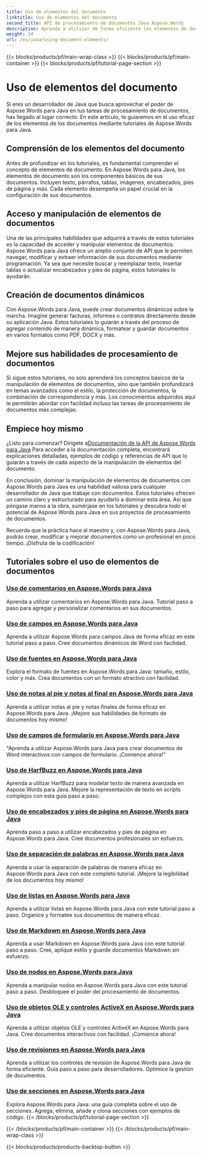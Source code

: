 ```yaml
---
title: Uso de elementos del documento
linktitle: Uso de elementos del documento
second_title: API de procesamiento de documentos Java Aspose.Words
description: Aprenda a utilizar de forma eficiente los elementos de documentos en Aspose.Words para Java con nuestros tutoriales completos. ¡Mejore sus habilidades de procesamiento de documentos Java hoy mismo!
weight: 24
url: /es/java/using-document-elements/
---
```


{{< blocks/products/pf/main-wrap-class >}}
{{< blocks/products/pf/main-container >}}
{{< blocks/products/pf/tutorial-page-section >}}

# Uso de elementos del documento


Si eres un desarrollador de Java que busca aprovechar el poder de Aspose.Words para Java en tus tareas de procesamiento de documentos, has llegado al lugar correcto. En este artículo, te guiaremos en el uso eficaz de los elementos de los documentos mediante tutoriales de Aspose.Words para Java.

## Comprensión de los elementos del documento

Antes de profundizar en los tutoriales, es fundamental comprender el concepto de elementos de documento. En Aspose.Words para Java, los elementos de documento son los componentes básicos de sus documentos. Incluyen texto, párrafos, tablas, imágenes, encabezados, pies de página y más. Cada elemento desempeña un papel crucial en la configuración de sus documentos.

## Acceso y manipulación de elementos de documentos

Una de las principales habilidades que adquirirá a través de estos tutoriales es la capacidad de acceder y manipular elementos de documentos. Aspose.Words para Java ofrece un amplio conjunto de API que le permiten navegar, modificar y extraer información de sus documentos mediante programación. Ya sea que necesite buscar y reemplazar texto, insertar tablas o actualizar encabezados y pies de página, estos tutoriales lo ayudarán.

## Creación de documentos dinámicos

Con Aspose.Words para Java, puede crear documentos dinámicos sobre la marcha. Imagine generar facturas, informes o contratos directamente desde su aplicación Java. Estos tutoriales lo guiarán a través del proceso de agregar contenido de manera dinámica, formatear y guardar documentos en varios formatos como PDF, DOCX y más.

## Mejore sus habilidades de procesamiento de documentos

Si sigue estos tutoriales, no solo aprenderá los conceptos básicos de la manipulación de elementos de documentos, sino que también profundizará en temas avanzados como el estilo, la protección de documentos, la combinación de correspondencia y más. Los conocimientos adquiridos aquí le permitirán abordar con facilidad incluso las tareas de procesamiento de documentos más complejas.

## Empiece hoy mismo

 ¿Listo para comenzar? Dirígete a[Documentación de la API de Aspose.Words para Java](https://reference.aspose.com/words/java/) Para acceder a la documentación completa, encontrará explicaciones detalladas, ejemplos de código y referencias de API que lo guiarán a través de cada aspecto de la manipulación de elementos del documento.

En conclusión, dominar la manipulación de elementos de documentos con Aspose.Words para Java es una habilidad valiosa para cualquier desarrollador de Java que trabaje con documentos. Estos tutoriales ofrecen un camino claro y estructurado para ayudarlo a dominar esta área. Así que póngase manos a la obra, sumérjase en los tutoriales y descubra todo el potencial de Aspose.Words para Java en sus proyectos de procesamiento de documentos.

Recuerda que la práctica hace al maestro y, con Aspose.Words para Java, podrás crear, modificar y mejorar documentos como un profesional en poco tiempo. ¡Disfruta de la codificación!

## Tutoriales sobre el uso de elementos de documentos
### [Uso de comentarios en Aspose.Words para Java](./using-comments/)
Aprenda a utilizar comentarios en Aspose.Words para Java. Tutorial paso a paso para agregar y personalizar comentarios en sus documentos.
### [Uso de campos en Aspose.Words para Java](./using-fields/)
Aprenda a utilizar Aspose.Words para campos Java de forma eficaz en este tutorial paso a paso. Cree documentos dinámicos de Word con facilidad.
### [Uso de fuentes en Aspose.Words para Java](./using-fonts/)
Explora el formato de fuentes en Aspose.Words para Java: tamaño, estilo, color y más. Crea documentos con un formato atractivo con facilidad.
### [Uso de notas al pie y notas al final en Aspose.Words para Java](./using-footnotes-and-endnotes/)
Aprenda a utilizar notas al pie y notas finales de forma eficaz en Aspose.Words para Java. ¡Mejore sus habilidades de formato de documentos hoy mismo!
### [Uso de campos de formulario en Aspose.Words para Java](./using-form-fields/)
"Aprenda a utilizar Aspose.Words para Java para crear documentos de Word interactivos con campos de formulario. ¡Comience ahora!"
### [Uso de HarfBuzz en Aspose.Words para Java](./using-harfbuzz/)
Aprenda a utilizar HarfBuzz para modelar texto de manera avanzada en Aspose.Words para Java. Mejore la representación de texto en scripts complejos con esta guía paso a paso.
### [Uso de encabezados y pies de página en Aspose.Words para Java](./using-headers-and-footers/)
Aprenda paso a paso a utilizar encabezados y pies de página en Aspose.Words para Java. Cree documentos profesionales sin esfuerzo.
### [Uso de separación de palabras en Aspose.Words para Java](./using-hyphenation/)
Aprenda a usar la separación de palabras de manera eficaz en Aspose.Words para Java con este completo tutorial. ¡Mejore la legibilidad de los documentos hoy mismo!
### [Uso de listas en Aspose.Words para Java](./using-lists/)
Aprenda a utilizar listas en Aspose.Words para Java con este tutorial paso a paso. Organice y formatee sus documentos de manera eficaz.
### [Uso de Markdown en Aspose.Words para Java](./using-markdown/)
Aprenda a usar Markdown en Aspose.Words para Java con este tutorial paso a paso. Cree, aplique estilo y guarde documentos Markdown sin esfuerzo.
### [Uso de nodos en Aspose.Words para Java](./using-nodes/)
Aprenda a manipular nodos en Aspose.Words para Java con este tutorial paso a paso. Desbloquee el poder del procesamiento de documentos.
### [Uso de objetos OLE y controles ActiveX en Aspose.Words para Java](./using-ole-objects-and-activex/)
Aprenda a utilizar objetos OLE y controles ActiveX en Aspose.Words para Java. Cree documentos interactivos con facilidad. ¡Comience ahora!
### [Uso de revisiones en Aspose.Words para Java](./using-revisions/)
Aprenda a utilizar los controles de revisión de Aspose.Words para Java de forma eficiente. Guía paso a paso para desarrolladores. Optimice la gestión de documentos.
### [Uso de secciones en Aspose.Words para Java](./using-sections/)
Explora Aspose.Words para Java: una guía completa sobre el uso de secciones. Agrega, elimina, añade y clona secciones con ejemplos de código.
{{< /blocks/products/pf/tutorial-page-section >}}

{{< /blocks/products/pf/main-container >}}
{{< /blocks/products/pf/main-wrap-class >}}

{{< blocks/products/products-backtop-button >}}
